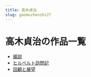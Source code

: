 ```yaml
---
title: 高木貞治
slug: gaomuzhenzhi27
---
```


# 高木貞治の作品一覧

- [蟻説](yishuo1a)
- [ヒルベルト訪問記](hiruberutofangwenjidd)
- [回顧と展望](huigutozhanwang33)
